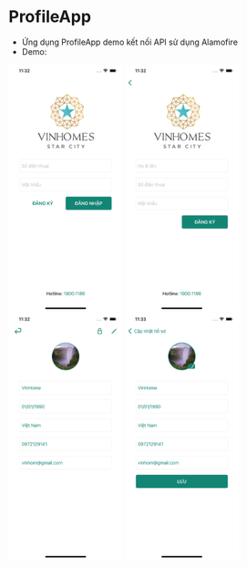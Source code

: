 #  ProfileApp

- Ứng dụng ProfileApp demo kết nối API sử dụng Alamofire
- Demo:

<p>
<img src="Demos/Login.png"  width=200/>
<img src="Demos/Register.png"  width=200/>
<img src="Demos/Home.png"  width=200/>
<img src="Demos/Edit.png"  width=200/>
</p>

